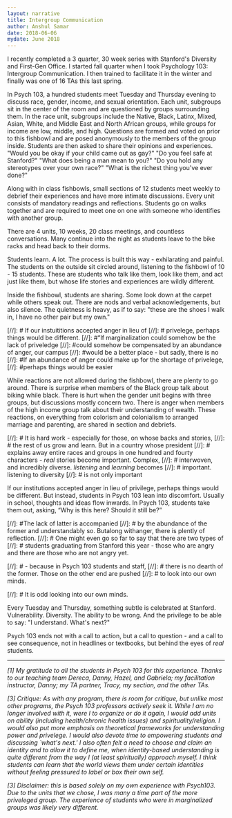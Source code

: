 ```yaml
---
layout: narrative
title: Intergroup Communication
author: Anshul Samar
date: 2018-06-06
mydate: June 2018
---
```


I recently completed a 3 quarter, 30 week series with
Stanford's Diversity and First-Gen Office. I started fall
quarter when I took Psychology 103: Intergroup Communication. I then
trained to facilitate it in the winter and finally was one of 16 TAs
this last spring. 

In Psych 103, a hundred students
meet Tuesday and Thursday evening to discuss race, gender, income, and sexual orientation. Each unit,
subgroups sit in the center of the room and are questioned by
groups surrounding them. In the race unit, subgroups include the
Native, Black, Latinx, Mixed, Asian, White, and Middle East and North African groups, while groups for
income are low, middle, and high. Questions are formed and voted on prior to
this fishbowl and are posed anonymously to the members of the group
inside. Students are then asked to share their opinions and experiences. "Would
you be okay if your child came out as gay?" "Do you feel safe at
Stanford?" "What does being a man mean to you?" "Do you hold any
stereotypes over your own race?" "What is the richest thing you've ever done?" 

Along with in class fishbowls, small sections of 12 students
meet weekly to debrief their experiences and have more intimate
discussions. Every unit consists of mandatory readings and
reflections. Students go on walks together and are
required to meet one on one with someone who identifies with another
group. 

There are 4 units, 10 weeks, 20 class meetings, and countless
conversations. Many continue into the night as students leave to
the bike racks and head back to their dorms.  

Students learn. A lot. The process is built this
way - exhilarating and painful. The students on the outside sit
circled around, listening to the fishbowl of 10 - 15
students. These are students who talk like them, look like 
them, and act just like them, but whose life stories and experiences 
are wildly different.

Inside the fishbowl, students are sharing. Some look down at
the carpet while others speak out. There are nods and verbal
acknowledgements, but also silence. The quietness is heavy, as if to
say: "these are the shoes I walk
in, I have no other pair but my own."


[//]: # If our instuititions accepted anger in lieu of
[//]: # privelege, perhaps things would be different. 
[//]: #“If marginalization could somehow be the lack of priveledge
[//]: #could somehow be compensated by an abundance of anger, our campus 
[//]: #would be a better place - but sadly, there is no
[//]: #If an abundance of anger could make up for the shortage of privelege,
[//]: #perhaps things would be easier

While reactions are not allowed during the fishbowl, there are
plenty to go around. There is surprise when members of the Black group talk about
biking while black. There is
hurt when the gender unit begins with three groups, but discussions
mostly concern two. There is anger when members of the high income
group talk about their understanding of wealth. These
reactions, on everything from colorism and colonialism to
arranged marriage and parenting, are shared in section and debriefs. 

[//]: # It is hard work - especially for those, on whose backs and stories,
[//]: # the rest of us grow and learn. But in a country whose president
[//]: # explains away entire races and groups in one hundred and fourty characters - *real* stories become important. Complex,
[//]: # interwoven, and incredibly diverse. *listening* and *learning* becomes
[//]: # important.   listening to diversity
[//]: # is not only important 

If our institutions accepted anger in lieu of privilege, perhaps
things would be different. But instead, students in Psych 103 lean
into discomfort. Usually in school, thoughts and ideas
flow inwards. In Psych 103, students take
them out, asking, “Why
is this here? Should it still be?”

[//]: #The lack of latter is accompanied
[//]: # by the abundance of the former and understandably so. Butalong withanger, there is plently of reflection.
[//]: # One might even go so far to say that there are two types of
[//]: # students graduating from Stanford this year - those who are angry and there are those who are not angry yet. 

[//]: # - because in Psych 103 students and staff,
[//]: # there is no dearth of the former.  Those on the other end are pushed
[//]: # to look into our own minds.

[//]: # It is odd looking into our own minds. 

Every Tuesday and Thursday, something subtle is
celebrated at Stanford. Vulnerability. Diversity. The ability to be wrong. And
the privilege
to be able to say: "I understand. What's next?"

Psych 103 ends not with a call to action, but a call to
question - and
a call to see consequence, not in headlines or 
textbooks, but behind the eyes of *real* students. 

--------------------------------------

*[1] My gratitude to all the students in Psych 103 for
this experience. Thanks to our teaching team Dereca,
Danny, Hazel, and Gabriela; my facilitation instructor,
Danny; my TA partner, Tracy, my section, and the other
TAs.*

*[3] Critique: As with any program, there is room for
 critique, but unlike most other programs, the Psych 103
 professors actively seek it. While I am no longer
 involved with it, were I to organize or do it again, I would add
 units on ability (including health/chronic health issues) and
 spirituality/religion. I would also put more emphasis on theoretical
 frameworks for understanding power and privelege. I would also devote
 time to empowering students and discussing `what's next.' I also often felt a need to choose and claim an
 identity and to allow it to define me, when identity-based
 understanding is quite different from the way I (at least spiritually) approach myself. I think students can learn that the world
 views them under certain identities without feeling pressured to
 label or box their own self.*  

*[3] Disclaimer: this is based solely on my own experience with
 Psych103. Due to the units that we chose, I was many a time part of the
 more priveleged group. The experience of students who were in
 marginalized groups was likely very different.*




